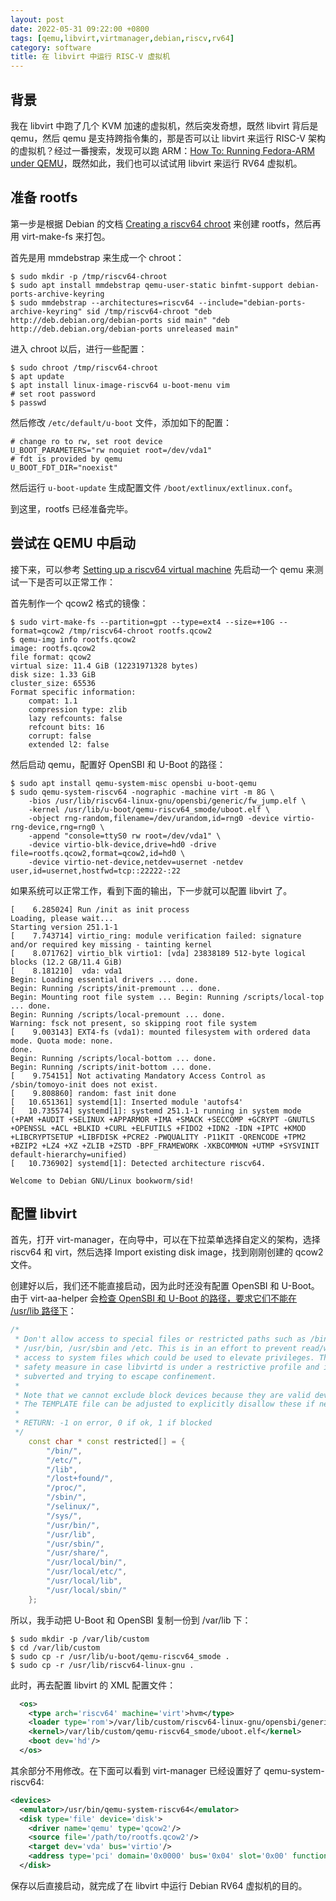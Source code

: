 ```yaml
---
layout: post
date: 2022-05-31 09:22:00 +0800
tags: [qemu,libvirt,virtmanager,debian,riscv,rv64]
category: software
title: 在 libvirt 中运行 RISC-V 虚拟机
---
```


## 背景

我在 libvirt 中跑了几个 KVM 加速的虚拟机，然后突发奇想，既然 libvirt 背后是 qemu，然后 qemu 是支持跨指令集的，那是否可以让 libvirt 来运行 RISC-V 架构的虚拟机？经过一番搜索，发现可以跑 ARM：[How To: Running Fedora-ARM under QEMU](https://fedoraproject.org/wiki/Architectures/ARM/HowToQemu#Using_QEMU_with_libvirt)，既然如此，我们也可以试试用 libvirt 来运行 RV64 虚拟机。

## 准备 rootfs

第一步是根据 Debian 的文档 [Creating a riscv64 chroot](https://wiki.debian.org/RISC-V#Creating_a_riscv64_chroot) 来创建 rootfs，然后再用 virt-make-fs 来打包。

首先是用 mmdebstrap 来生成一个 chroot：

```shell
$ sudo mkdir -p /tmp/riscv64-chroot
$ sudo apt install mmdebstrap qemu-user-static binfmt-support debian-ports-archive-keyring
$ sudo mmdebstrap --architectures=riscv64 --include="debian-ports-archive-keyring" sid /tmp/riscv64-chroot "deb http://deb.debian.org/debian-ports sid main" "deb http://deb.debian.org/debian-ports unreleased main"
```

进入 chroot 以后，进行一些配置：

```shell
$ sudo chroot /tmp/riscv64-chroot
$ apt update
$ apt install linux-image-riscv64 u-boot-menu vim
# set root password
$ passwd
```

然后修改 `/etc/default/u-boot` 文件，添加如下的配置：

```shell
# change ro to rw, set root device
U_BOOT_PARAMETERS="rw noquiet root=/dev/vda1"
# fdt is provided by qemu
U_BOOT_FDT_DIR="noexist"
```

然后运行 `u-boot-update` 生成配置文件 `/boot/extlinux/extlinux.conf`。

到这里，rootfs 已经准备完毕。

## 尝试在 QEMU 中启动

接下来，可以参考 [Setting up a riscv64 virtual machine](https://wiki.debian.org/RISC-V#Setting_up_a_riscv64_virtual_machine) 先启动一个 qemu 来测试一下是否可以正常工作：

首先制作一个 qcow2 格式的镜像：

```shell
$ sudo virt-make-fs --partition=gpt --type=ext4 --size=+10G --format=qcow2 /tmp/riscv64-chroot rootfs.qcow2
$ qemu-img info rootfs.qcow2
image: rootfs.qcow2
file format: qcow2
virtual size: 11.4 GiB (12231971328 bytes)
disk size: 1.33 GiB
cluster_size: 65536
Format specific information:
    compat: 1.1
    compression type: zlib
    lazy refcounts: false
    refcount bits: 16
    corrupt: false
    extended l2: false
```

然后启动 qemu，配置好 OpenSBI 和 U-Boot 的路径：

```shell
$ sudo apt install qemu-system-misc opensbi u-boot-qemu
$ sudo qemu-system-riscv64 -nographic -machine virt -m 8G \
    -bios /usr/lib/riscv64-linux-gnu/opensbi/generic/fw_jump.elf \
    -kernel /usr/lib/u-boot/qemu-riscv64_smode/uboot.elf \
    -object rng-random,filename=/dev/urandom,id=rng0 -device virtio-rng-device,rng=rng0 \
    -append "console=ttyS0 rw root=/dev/vda1" \
    -device virtio-blk-device,drive=hd0 -drive file=rootfs.qcow2,format=qcow2,id=hd0 \
    -device virtio-net-device,netdev=usernet -netdev user,id=usernet,hostfwd=tcp::22222-:22
```

如果系统可以正常工作，看到下面的输出，下一步就可以配置 libvirt 了。

```
[    6.285024] Run /init as init process
Loading, please wait...
Starting version 251.1-1
[    7.743714] virtio_ring: module verification failed: signature and/or required key missing - tainting kernel
[    8.071762] virtio_blk virtio1: [vda] 23838189 512-byte logical blocks (12.2 GB/11.4 GiB)
[    8.181210]  vda: vda1
Begin: Loading essential drivers ... done.
Begin: Running /scripts/init-premount ... done.
Begin: Mounting root file system ... Begin: Running /scripts/local-top ... done.
Begin: Running /scripts/local-premount ... done.
Warning: fsck not present, so skipping root file system
[    9.003143] EXT4-fs (vda1): mounted filesystem with ordered data mode. Quota mode: none.
done.
Begin: Running /scripts/local-bottom ... done.
Begin: Running /scripts/init-bottom ... done.
[    9.754151] Not activating Mandatory Access Control as /sbin/tomoyo-init does not exist.
[    9.808860] random: fast init done
[   10.651361] systemd[1]: Inserted module 'autofs4'
[   10.735574] systemd[1]: systemd 251.1-1 running in system mode (+PAM +AUDIT +SELINUX +APPARMOR +IMA +SMACK +SECCOMP +GCRYPT -GNUTLS +OPENSSL +ACL +BLKID +CURL +ELFUTILS +FIDO2 +IDN2 -IDN +IPTC +KMOD +LIBCRYPTSETUP +LIBFDISK +PCRE2 -PWQUALITY -P11KIT -QRENCODE +TPM2 +BZIP2 +LZ4 +XZ +ZLIB +ZSTD -BPF_FRAMEWORK -XKBCOMMON +UTMP +SYSVINIT default-hierarchy=unified)
[   10.736902] systemd[1]: Detected architecture riscv64.

Welcome to Debian GNU/Linux bookworm/sid!
```

## 配置 libvirt

首先，打开 virt-manager，在向导中，可以在下拉菜单选择自定义的架构，选择 riscv64 和 virt，然后选择 Import existing disk image，找到刚刚创建的 qcow2 文件。

创建好以后，我们还不能直接启动，因为此时还没有配置 OpenSBI 和 U-Boot。由于 virt-aa-helper 会[检查 OpenSBI 和 U-Boot 的路径，要求它们不能在 /usr/lib 路径下](https://github.com/wiedi/libvirt/blob/435b4ad22bf812d97f30e4d6b71e6b3a967f4f75/src/security/virt-aa-helper.c#L529)：

```cpp
/*
 * Don't allow access to special files or restricted paths such as /bin, /sbin,
 * /usr/bin, /usr/sbin and /etc. This is in an effort to prevent read/write
 * access to system files which could be used to elevate privileges. This is a
 * safety measure in case libvirtd is under a restrictive profile and is
 * subverted and trying to escape confinement.
 *
 * Note that we cannot exclude block devices because they are valid devices.
 * The TEMPLATE file can be adjusted to explicitly disallow these if needed.
 *
 * RETURN: -1 on error, 0 if ok, 1 if blocked
 */
    const char * const restricted[] = {
        "/bin/",
        "/etc/",
        "/lib",
        "/lost+found/",
        "/proc/",
        "/sbin/",
        "/selinux/",
        "/sys/",
        "/usr/bin/",
        "/usr/lib",
        "/usr/sbin/",
        "/usr/share/",
        "/usr/local/bin/",
        "/usr/local/etc/",
        "/usr/local/lib",
        "/usr/local/sbin/"
    };
```

所以，我手动把 U-Boot 和 OpenSBI 复制一份到 /var/lib 下：

```shell
$ sudo mkdir -p /var/lib/custom
$ cd /var/lib/custom
$ sudo cp -r /usr/lib/u-boot/qemu-riscv64_smode .
$ sudo cp -r /usr/lib/riscv64-linux-gnu .
```

此时，再去配置 libvirt 的 XML 配置文件：

```xml
  <os>
    <type arch='riscv64' machine='virt'>hvm</type>
    <loader type='rom'>/var/lib/custom/riscv64-linux-gnu/opensbi/generic/fw_jump.elf</loader>
    <kernel>/var/lib/custom/qemu-riscv64_smode/uboot.elf</kernel>
    <boot dev='hd'/>
  </os>
```

其余部分不用修改。在下面可以看到 virt-manager 已经设置好了 qemu-system-riscv64:

```XML
<devices>
  <emulator>/usr/bin/qemu-system-riscv64</emulator>
  <disk type='file' device='disk'>
    <driver name='qemu' type='qcow2'/>
    <source file='/path/to/rootfs.qcow2'/>
    <target dev='vda' bus='virtio'/>
    <address type='pci' domain='0x0000' bus='0x04' slot='0x00' function='0x0'/>
  </disk>
```

保存以后直接启动，就完成了在 libvirt 中运行 Debian RV64 虚拟机的目的。